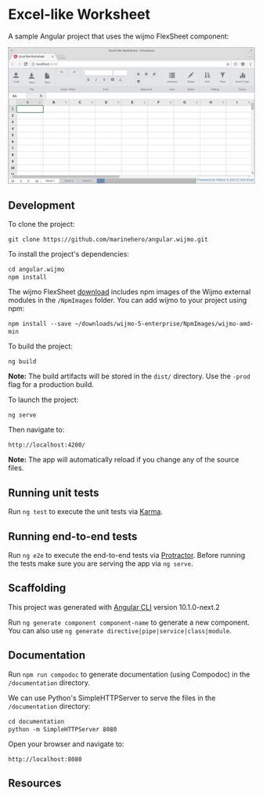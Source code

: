 # Excel-like Worksheet

A sample Angular project that uses the wijmo FlexSheet component:

![angular-ng-bootstrap screenshot](https://github.com/marinehero/angular.wijmo/blob/master/excel-like-worksheet-with-ribbon.png)

## Development

To clone the project:

    git clone https://github.com/marinehero/angular.wijmo.git

To install the project's dependencies:

    cd angular.wijmo
    npm install

The wijmo FlexSheet [download](https://www.grapecity.com/en/wijmo-flexsheet) includes npm images of the Wijmo external 
modules in the `/NpmImages` folder. You can add wijmo to your project using npm:

    npm install --save ~/downloads/wijmo-5-enterprise/NpmImages/wijmo-amd-min

To build the project:

    ng build

**Note:** The build artifacts will be stored in the `dist/` directory. Use the `-prod` flag for a production build.

To launch the project:

    ng serve

Then navigate to:
 
    http://localhost:4200/
     
**Note:** The app will automatically reload if you change any of the source files.

## Running unit tests

Run `ng test` to execute the unit tests via [Karma](https://karma-runner.github.io).

## Running end-to-end tests

Run `ng e2e` to execute the end-to-end tests via [Protractor](http://www.protractortest.org/).
Before running the tests make sure you are serving the app via `ng serve`.

## Scaffolding

This project was generated with [Angular CLI](https://github.com/angular/angular-cli) version 10.1.0-next.2

Run `ng generate component component-name` to generate a new component. You can also use `ng generate directive|pipe|service|class|module`.

## Documentation

Run `npm run compodoc` to generate documentation (using Compodoc) in the `/documentation` directory.

We can use Python's SimpleHTTPServer to serve the files in the `/documentation` directory:

```
cd documentation
python -m SimpleHTTPServer 8080
```

Open your browser and navigate to:
```
http://localhost:8080
``` 

## Resources 



